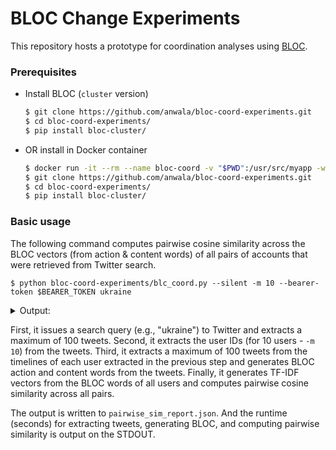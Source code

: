 # BLOC Change Experiments

This repository hosts a prototype for coordination analyses using [BLOC](https://github.com/anwala/bloc).

### Prerequisites

* Install BLOC (`cluster` version)
  ```bash
  $ git clone https://github.com/anwala/bloc-coord-experiments.git
  $ cd bloc-coord-experiments/
  $ pip install bloc-cluster/
  ```
* OR install in Docker container
  ```bash
  $ docker run -it --rm --name bloc-coord -v "$PWD":/usr/src/myapp -w /usr/src/myapp python:3.7-stretch bash
  $ git clone https://github.com/anwala/bloc-coord-experiments.git
  $ cd bloc-coord-experiments/
  $ pip install bloc-cluster/
  ```

### Basic usage

The following command computes pairwise cosine similarity across the BLOC vectors (from action & content words) of all pairs of accounts that were retrieved from Twitter search.

```
$ python bloc-coord-experiments/blc_coord.py --silent -m 10 --bearer-token $BEARER_TOKEN ukraine
```

<details>
    <summary>Output:</summary>
    ```
    Done!
    Runtime for extracting tweets: 14.970428
    Runtime for generating BLOC: 0.059710000000000006
    Runtime for pairwise cosine sime: 0.06939816474914551

    Total users: 10
    Total tweets: 912
    Total pairs: 45

    Wrote pairwise_sim_report.json. Preview of first 10 most similar user pairs.
        01. 0.866 Savedemocracyi2, Jojo97223
        02. 0.861 crudeoil1000, jgoldsto
        03. 0.851 Jojo97223, SheilaMacCallum
        04. 0.815 Savedemocracyi2, SheilaMacCallum
        05. 0.793 Savedemocracyi2, Mostrarasesor
        06. 0.721 mccarrennews, SheilaMacCallum
        07. 0.695 Jojo97223, Mostrarasesor
        08. 0.670 Savedemocracyi2, mccarrennews
        09. 0.651 mccarrennews, jgoldsto
        10. 0.617 mccarrennews, Jojo97223
    ```
</details>

First, it issues a search query (e.g., "ukraine") to Twitter and extracts a maximum of 100 tweets. Second, it extracts the user IDs (for 10 users - `-m 10`) from the tweets. Third, it extracts a maximum of 100 tweets from the timelines of each user extracted in the previous step and generates BLOC action and content words from the tweets. Finally, it generates TF-IDF vectors from the BLOC words of all users and computes pairwise cosine similarity across all pairs.

The output is written to `pairwise_sim_report.json`. And the runtime (seconds) for extracting tweets, generating BLOC, and computing pairwise similarity is output on the STDOUT.
